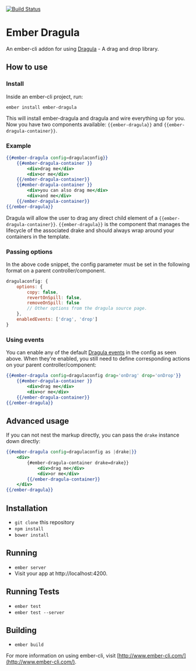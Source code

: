 [![Build Status](https://travis-ci.org/kalcifer/ember-dragula.svg?branch=master)](https://travis-ci.org/kalcifer/ember-dragula)

# Ember Dragula

An ember-cli addon for using [Dragula](https://github.com/bevacqua/dragula) - A drag and drop library.

## How to use

### Install

Inside an ember-cli project, run:

```
ember install ember-dragula
```

This will install ember-dragula and dragula and wire everything up for you. Now you have two components available: `{{ember-dragula}}` and `{{ember-dragula-container}}`.

### Example


```hbs
{{#ember-dragula config=dragulaconfig}}
	{{#ember-dragula-container }}
		<div>drag me</div>
		<div>or me</div>
	{{/ember-dragula-container}}
	{{#ember-dragula-container }}
		<div>you can also drag me</div>
		<div>and me</div>
	{{/ember-dragula-container}}
{{/ember-dragula}}
```

Dragula will allow the user to drag any direct child element of a `{{ember-dragula-container}}`. `{{ember-dragula}}` is the component that manages the lifecycle of the associated drake and should always wrap around your containers in the template.

### Passing options

In the above code snippet, the config parameter must be set in the following format on a parent controller/component.

```js
dragulaconfig: {
	options: {
		copy: false,           
		revertOnSpill: false,  
		removeOnSpill: false
		// Other options from the dragula source page.
	},
	enabledEvents: ['drag', 'drop']
}
```

### Using events

You can enable any of the default [Dragula events](https://github.com/bevacqua/dragula#drakeon-events) in the config as seen above. When they're enabled, you still need to define corresponding actions on your parent controller/component:

```hbs
{{#ember-dragula config=dragulaconfig drag='onDrag' drop='onDrop'}}
	{{#ember-dragula-container }}
		<div>drag me</div>
		<div>or me</div>
	{{/ember-dragula-container}}
{{/ember-dragula}}
```

## Advanced usage

If you can not nest the markup directly, you can pass the `drake` instance down directly:

```hbs
{{#ember-dragula config=dragulaconfig as |drake|}}
	<div>
		{#ember-dragula-container drake=drake}}
			<div>drag me</div>
			<div>or me</div>
		{{/ember-dragula-container}}
	</div>
{{/ember-dragula}}
```

## Installation

* `git clone` this repository
* `npm install`
* `bower install`

## Running

* `ember server`
* Visit your app at http://localhost:4200.

## Running Tests

* `ember test`
* `ember test --server`

## Building

* `ember build`

For more information on using ember-cli, visit [http://www.ember-cli.com/](http://www.ember-cli.com/).

